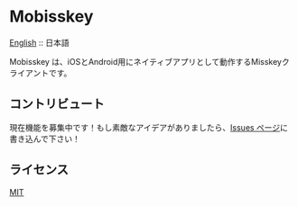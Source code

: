 # Mobisskey

[English](README.md) :: 日本語

Mobisskey は、iOSとAndroid用にネイティブアプリとして動作するMisskeyクライアントです。

## コントリビュート

現在機能を募集中です！もし素敵なアイデアがありましたら、[Issues ページ](https://github.com/Xeltica/Mobisskey/issues)に書き込んで下さい！

## ライセンス

[MIT](LICENSE)
